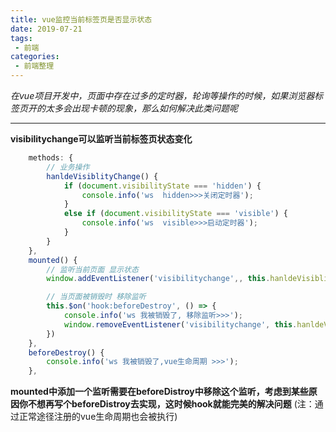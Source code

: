 ```yaml
---
title: vue监控当前标签页是否显示状态
date: 2019-07-21
tags:
 - 前端
categories:
 - 前端整理
---
```

*在vue项目开发中，页面中存在过多的定时器，轮询等操作的时候，如果浏览器标签页开的太多会出现卡顿的现象，那么如何解决此类问题呢*

******
**visibilitychange可以监听当前标签页状态变化**
```JavaScript
    methods: {
        // 业务操作
        hanldeVisiblityChange() {
            if (document.visibilityState === 'hidden') {
                console.info('ws  hidden>>>关闭定时器');
            }
            else if (document.visibilityState === 'visible') {
                console.info('ws  visible>>>启动定时器');
            }
        }
    },
    mounted() {
        // 监听当前页面 显示状态
        window.addEventListener('visibilitychange',, this.hanldeVisiblityChange);

        // 当页面被销毁时 移除监听
        this.$on('hook:beforeDestroy', () => {
            console.info('ws 我被销毁了, 移除监听>>>');
            window.removeEventListener('visibilitychange', this.hanldeVisiblityChange)
        })
    },
    beforeDestroy() {
        console.info('ws 我被销毁了,vue生命周期 >>>');
    },
```
**mounted中添加一个监听需要在beforeDistroy中移除这个监听，考虑到某些原因你不想再写个beforeDistroy去实现，这时候hook就能完美的解决问题** (注：通过正常途径注册的vue生命周期也会被执行)
